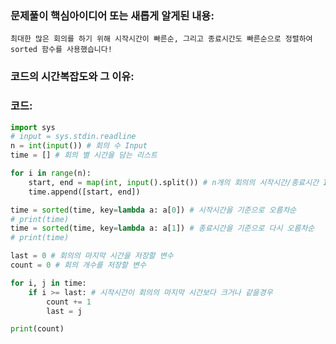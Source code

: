 ### 문제풀이 핵심아이디어 또는 새롭게 알게된 내용: 
    최대한 많은 회의를 하기 위해 시작시간이 빠른순, 그리고 종료시간도 빠른순으로 정렬하여 sorted 함수를 사용했습니다!
    
### 코드의 시간복잡도와 그 이유:
   


### 코드:
```python
import sys
# input = sys.stdin.readline
n = int(input()) # 회의 수 Input
time = [] # 회의 별 시간을 담는 리스트

for i in range(n):
    start, end = map(int, input().split()) # n개의 회의의 시작시간/종료시간 Input
    time.append([start, end])

time = sorted(time, key=lambda a: a[0]) # 시작시간을 기준으로 오름차순
# print(time)
time = sorted(time, key=lambda a: a[1]) # 종료시간을 기준으로 다시 오름차순
# print(time)

last = 0 # 회의의 마지막 시간을 저장할 변수
count = 0 # 회의 개수를 저장할 변수

for i, j in time:
    if i >= last: # 시작시간이 회의의 마지막 시간보다 크거나 같을경우
        count += 1
        last = j

print(count)
```
